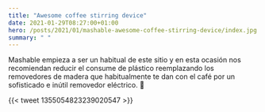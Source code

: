 ```yaml
---
title: "Awesome coffee stirring device"
date: 2021-01-29T08:27:00+01:00
hero: /posts/2021/01/mashable-awesome-coffee-stirring-device/index.jpg
summary: " "
---
```


Mashable empieza a ser un habitual de este sitio y en esta ocasión nos recomiendan reducir el consume de plástico reemplazando los removedores de madera que habitualmente te dan con el café por un sofisticado e inútil removedor eléctrico. 🤷

{{< tweet 1355054823239020547 >}}
